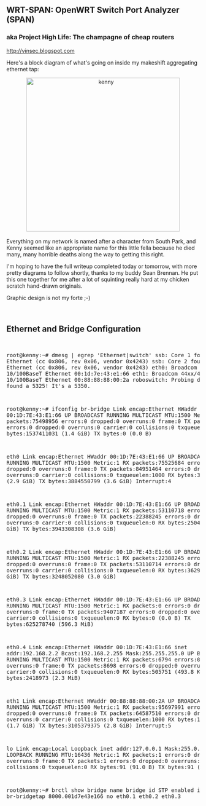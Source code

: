<h2>WRT-SPAN: OpenWRT Switch Port Analyzer (SPAN)</h2>
<h3>aka Project High Life: The champagne of cheap routers</h3>

http://vinsec.blogspot.com

Here's a block diagram of what's going on inside my makeshift aggregating ethernet tap:<br />

<div class="separator" style="clear: both; text-align: center;">
  <a href="http://4.bp.blogspot.com/-M2VNQ9loqn8/T61oGYhsbMI/AAAAAAAAAE0/VcdiLoEO-vM/s1600/Kenny-inkscape.png"
    imageanchor="1" style="margin-left: 1em; margin-right: 1em;">
    <img alt="kenny" title="kenny" width="400" border="0"
      src="http://4.bp.blogspot.com/-M2VNQ9loqn8/T61oGYhsbMI/AAAAAAAAAE0/VcdiLoEO-vM/s1600/Kenny-inkscape.png"/>
  </a>
</div>
<br />
Everything on my network is named after a character from South Park, and Kenny seemed like an appropriate name for this little fella because he died many, many horrible deaths along the way to getting this right.

I'm hoping to have the full writeup completed today or tomorrow, with more pretty diagrams to follow shortly, thanks to my buddy Sean Brennan. He put this one together for me after a lot of squinting really hard at my chicken scratch hand-drawn originals.

Graphic design is not my forte ;-)

<br />
<h2>Ethernet and Bridge Configuration</h2>
<pre>

root@kenny:~# dmesg | egrep 'Ethernet|switch'
ssb: Core 1 found: Fast Ethernet (cc 0x806, rev 0x06, vendor 0x4243)
ssb: Core 2 found: Fast Ethernet (cc 0x806, rev 0x06, vendor 0x4243)
eth0: Broadcom 44xx/47xx 10/100BaseT Ethernet 00:1d:7e:43:e1:66
eth1: Broadcom 44xx/47xx 10/100BaseT Ethernet 00:88:88:88:00:2a
roboswitch: Probing device eth0: found a 5325! It's a 5350.



root@kenny:~# ifconfig
br-bridge Link encap:Ethernet  HWaddr 00:1D:7E:43:E1:66
          UP BROADCAST RUNNING MULTICAST  MTU:1500  Metric:1
          RX packets:75498956 errors:0 dropped:0 overruns:0 frame:0
          TX packets:0 errors:0 dropped:0 overruns:0 carrier:0
          collisions:0 txqueuelen:0
          RX bytes:1537411031 (1.4 GiB)  TX bytes:0 (0.0 B)

eth0      Link encap:Ethernet  HWaddr 00:1D:7E:43:E1:66
          UP BROADCAST RUNNING MULTICAST  MTU:1500  Metric:1
          RX packets:75525684 errors:0 dropped:0 overruns:0 frame:0
          TX packets:84951464 errors:0 dropped:0 overruns:0 carrier:0
          collisions:0 txqueuelen:1000
          RX bytes:3219450758 (2.9 GiB)  TX bytes:3884550799 (3.6 GiB)
          Interrupt:4

eth0.1    Link encap:Ethernet  HWaddr 00:1D:7E:43:E1:66
          UP BROADCAST RUNNING MULTICAST  MTU:1500  Metric:1
          RX packets:53110718 errors:0 dropped:0 overruns:0 frame:0
          TX packets:22388245 errors:0 dropped:0 overruns:0 carrier:0
          collisions:0 txqueuelen:0
          RX bytes:2504502284 (2.3 GiB)  TX bytes:3943308308 (3.6 GiB)

eth0.2    Link encap:Ethernet  HWaddr 00:1D:7E:43:E1:66
          UP BROADCAST RUNNING MULTICAST  MTU:1500  Metric:1
          RX packets:22388245 errors:0 dropped:0 overruns:0 frame:0
          TX packets:53110714 errors:0 dropped:0 overruns:0 carrier:0
          collisions:0 txqueuelen:0
          RX bytes:3629872878 (3.3 GiB)  TX bytes:3248052080 (3.0 GiB)

eth0.3    Link encap:Ethernet  HWaddr 00:1D:7E:43:E1:66
          UP BROADCAST RUNNING MULTICAST  MTU:1500  Metric:1
          RX packets:0 errors:0 dropped:0 overruns:0 frame:0
          TX packets:9407187 errors:0 dropped:0 overruns:0 carrier:0
          collisions:0 txqueuelen:0
          RX bytes:0 (0.0 B)  TX bytes:625278740 (596.3 MiB)

eth0.4    Link encap:Ethernet  HWaddr 00:1D:7E:43:E1:66
          inet addr:192.168.2.2  Bcast:192.168.2.255  Mask:255.255.255.0
          UP BROADCAST RUNNING MULTICAST  MTU:1500  Metric:1
          RX packets:6794 errors:0 dropped:0 overruns:0 frame:0
          TX packets:8698 errors:0 dropped:0 overruns:0 carrier:0
          collisions:0 txqueuelen:0
          RX bytes:505751 (493.8 KiB)  TX bytes:2418973 (2.3 MiB)

eth1      Link encap:Ethernet  HWaddr 00:88:88:88:00:2A
          UP BROADCAST RUNNING MULTICAST  MTU:1500  Metric:1
          RX packets:95697991 errors:0 dropped:0 overruns:0 frame:0
          TX packets:64587510 errors:0 dropped:0 overruns:0 carrier:0
          collisions:0 txqueuelen:1000
          RX bytes:1880088266 (1.7 GiB)  TX bytes:3105379375 (2.8 GiB)
          Interrupt:5

lo        Link encap:Local Loopback
          inet addr:127.0.0.1  Mask:255.0.0.0
          UP LOOPBACK RUNNING  MTU:16436  Metric:1
          RX packets:1 errors:0 dropped:0 overruns:0 frame:0
          TX packets:1 errors:0 dropped:0 overruns:0 carrier:0
          collisions:0 txqueuelen:0
          RX bytes:91 (91.0 B)  TX bytes:91 (91.0 B)



root@kenny:~# brctl show
bridge name     bridge id               STP enabled     interfaces
br-bridgetap    8000.001d7e43e166       no              eth0.1
                                                        eth0.2
                                                        eth0.3
                                                        
</pre>